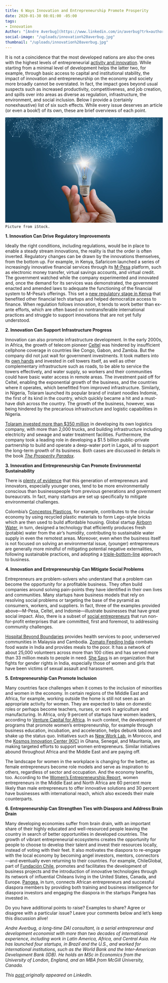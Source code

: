 ```yaml
---
title: 6 Ways Innovation and Entrepreneurship Promote Prosperity
date: 2020-01-30 08:01:00 -05:00
tags:
- Innovation
Author: "[Andre Averbug](https://www.linkedin.com/in/averbug?trk=author_mini-profile_title)"
social-image: "/uploads/innovation%20averbug.jpg"
thumbnail: "/uploads/innovation%20averbug.jpg"
---
```


It is not a coincidence that the most developed nations are also the ones with the highest levels of entrepreneurial [activity and innovation](https://www.huffpost.com/entry/economic-development-innovation-and-entrepreneurship_b_593167b7e4b00573ab57a28b). While starting from a minimal level of development helps the latter two, for example, through basic access to capital and institutional stability, the impact of innovation and entrepreneurship on the economy and society more broadly cannot be overstated. In fact, the impact goes beyond usual suspects such as increased productivity, competitiveness, and job creation, and spills over into areas as diverse as regulation, infrastructure, the environment, and social inclusion. Below I provide a (certainly nonexhaustive) list of six such effects. While every issue deserves an article (or even a book!) of its own, these are brief overviews of each point.

<!--more-->

![innovation averbug.jpg](/uploads/innovation%20averbug.jpg)`Picture from iStock.`

**1. Innovation Can Drive Regulatory Improvements**

Ideally the right conditions, including regulations, would be in place to enable a steady stream innovations, the reality is that the order is often inverted. Regulatory changes can be drawn by the innovations themselves, from the bottom up. For example, in Kenya, Safaricom launched a series of increasingly innovative financial services through its [M-Pesa](https://www.safaricom.co.ke/personal/m-pesa) platform, such as electronic money transfer, virtual savings accounts, and virtual credit. The government watched while the company experimented and innovated and, once the demand for its services was demonstrated, the government enacted and amended laws to adequate the functioning of the financial system to M-Pesa’s offerings. This set a [new regulatory stage in Kenya](https://www.bsg.ox.ac.uk/sites/default/files/2018-06/2017-07-M-Pesa-Practitioners-Insight.pdf) that benefited other financial tech startups and helped democratize access to finance. When regulation follows innovation, it tends to work better than ex-ante efforts, which are often based on nontransferable international practices and struggle to support innovations that are not yet fully understood.

**2. Innovation Can Support Infrastructure Progress**

Innovation can also promote infrastructure development. In the early 2000s, in Africa, the growth of telecom pioneer [Celtel](https://www.crunchbase.com/organization/celtel-international-b-v#section-overview) was hindered by insufficient cellphone coverage in countries like Congo, Gabon, and Zambia. But the company did not just wait for government investments. It took matters into its [own hands](https://hbr.org/2012/10/celtels-founder-on-building-a-business-on-the-worlds-poorest-continent) and invested in cell towers itself, as well as other complementary infrastructure such as roads, to be able to service the towers effectively, and water supply, so workers and their communities could have basic water access in remote areas. The investment paid off for Celtel, enabling the exponential growth of the business, and the countries where it operates, which benefitted from improved infrastructure. Similarly, in Nigeria, Tolaram launched its popular brand of instant noodles Indomie, the first of its kind in the country, which quickly became a hit and a must-have dish across the country. The growth of the business, however, was being hindered by the precarious infrastructure and logistic capabilities in Nigeria. 

[Tolaram invested more than $350 million](https://www.inc.com/leigh-buchanan/clayton-christensen-prosperity-paradox.html) in developing its own logistics company, with more than 2,000 trucks, and building infrastructure including electricity and sewage and water treatment facilities. Furthermore, the company took a leading role in developing a $1.5 billion public-private partnership to build and operate a deep-water port in Lagos, all to support the long-term growth of its business. Both cases are discussed in details in the book *[The Prosperity Paradox](https://www.christenseninstitute.org/books/the-prosperity-paradox-how-innovation-can-lift-nations-out-of-poverty/)*.

**3. Innovation and Entrepreneurship Can Promote Environmental Sustainability**

There is [plenty of evidence](https://www.hsbcprivatebank.com/en/discover/news-room/2018/millenial-entrepreneurs) that this generation of entrepreneurs and innovators, especially younger ones, tend to be more environmentally conscious than businesspeople from previous generations and government bureaucrats. In fact, many startups are set up specifically to mitigate environmental challenges. 

Colombia’s [Conceptos Plasticos](http://conceptosplasticos.com/), for example, contributes to the circular economy by using recycled plastic materials to form Lego-style bricks which are then used to build affordable housing. Global startup [Airborn Water](https://www.airbornwater.com/), in turn, designed a technology that efficiently produces fresh (potable) water from the air’s humidity, contributing to sustainable water supply in even the remotest areas. Moreover, even when the business itself is not focused on solving an environmental issue, (younger) entrepreneurs are generally more mindful of mitigating potential negative externalities, following sustainable practices, and adopting a [triple-bottom-line](https://www.investopedia.com/terms/t/triple-bottom-line.asp) approach to business.

**4. Innovation and Entrepreneurship Can Mitigate Social Problems**

Entrepreneurs are problem-solvers who understand that a problem can become the opportunity for a profitable business. They often build companies around solving pain-points they have identified in their own lives and communities. Many startups have business models that rely on resolving social problems or targeting the base of the pyramid as consumers, workers, and suppliers. In fact, three of the examples provided above—M-Pesa, Celtel, and Indomie—illustrate businesses that have great social impact. Also, there is a subset of [social entrepreneurs](https://ssir.org/articles/entry/social_entrepreneurship_the_case_for_definition) that run non-for-profit enterprises that are committed, first and foremost, to addressing community challenges. 

[Hospital Beyond Boundaries](https://medium.com/@dotasiafoundation/hospitals-beyond-boundaries-a-social-health-enterprise-widespread-from-young-talents-in-malaysia-813e517fc695) provides health services to poor, underserved communities in Malaysia and Cambodia. [Zomato Feeding India](https://www.feedingindia.org/) combats food waste in India and provides meals to the poor. It has a network of about 25,000 volunteers across more than 100 cities and has served more than 33 million meals to people in need. [She Says](http://www.shesays.in/about) is an organization that fights for gender rights in India, especially those of women and girls that have been victims of sexual assault and harassment.

**5. Entrepreneurship Can Promote Inclusion**

Many countries face challenges when it comes to the inclusion of minorities and women in the economy. In certain regions of the Middle East and Africa, for example, working outside the home is still not seen as an appropriate activity for women. They are expected to take on domestic roles or perhaps become teachers, nurses, or work in agriculture and manufacturing. In Africa, only 9 percent of startups have women leaders, according to [Venture Capital for Africa](https://vc4a.com/). In such context, the development of programs that promote women’s entrepreneurship, for example through business education, incubation, and acceleration, helps debunk taboos and shake up the status quo. Initiatives such as [New Work Lab](http://www.newworklab.com/), in Morocco, and the [Kosmos Innovation Center (KIC)](https://www.kosmosinnovationcenter.com/) in Ghana, Senegal, and Mauritania, are making targeted efforts to support women entrepreneurs. Similar initiatives abound throughout Africa and the Middle East and are paying off. 

The landscape for women in the workplace is changing for the better, as female entrepreneurs become role models and serve as inspiration to others, regardless of sector and occupation. And the economy benefits, too. According to the [Women’s Entrepreneurship Report](http://gemconsortium.org/report/49860), women entrepreneurs in the Middle East and North Africa are 60 percent more likely than male entrepreneurs to offer innovative solutions and 30 percent have businesses with international reach, which also exceeds their male counterparts.

**6. Entrepreneurship Can Strengthen Ties with Diaspora and Address Brain Drain**

Many developing economies suffer from brain drain, with an important share of their highly educated and well-resourced people leaving the country in search of better opportunities in developed countries. The growth of vibrant entrepreneurial ecosystems creates the opportunity for people to choose to develop their talent and invest their resources locally, instead of voting with their feet. It also motivates the diaspora to re-engage with the local economy by becoming angel investors, mentors, connectors—and eventually even returning to their countries. For example, ChileGlobal, part of [Fundación Chile](https://fch.cl/), promotes and facilitates the development of business projects and the introduction of innovative technologies through its network of influential Chileans living in the United States, Canada, and Europe. [Pangea](https://www.pangeaa.com/unlocking-the-potential-of-the-diaspora/), in turn, connects African entrepreneurs and successful diaspora members by providing both training and business intelligence for diaspora investors and engaging the diaspora in the startups Pangea has invested in.

Do you have additional points to raise? Examples to share? Agree or disagree with a particular issue? Leave your comments below and let’s keep this discussion alive!

*Andre Averbug, a long-time DAI consultant, is a serial entrepreneur and development economist with more than two decades of international experience, including work in Latin America, Africa, and Central Asia. He has launched four startups, in Brazil and the U.S., and worked for international institutions, such as the World Bank and the Inter-American Development Bank (IDB). He holds an MSc in Economics from the University of London, England, and an MBA from McGill University, Canada.*

*This [post ](https://www.linkedin.com/pulse/6-ways-innovation-entrepreneurship-promote-prosperity-andre-averbug/)originally appeared on LinkedIn.*